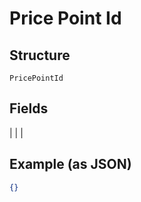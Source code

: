 
# Price Point Id

## Structure

`PricePointId`

## Fields

|  |
| 

## Example (as JSON)

```json
{}
```

